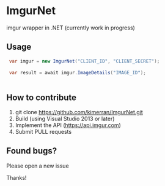 ImgurNet
========

imgur wrapper in .NET (currently work in progress)

## Usage
```csharp
 var imgur = new ImgurNet("CLIENT_ID", "CLIENT_SECRET");
 
 var result = await imgur.ImageDetails("IMAGE_ID");
 
```


## How to contribute

1. git clone https://github.com/kimerran/ImgurNet.git
2.  Build (using Visual Studio 2013 or later)
3.  Implement the API (https://api.imgur.com)
4.  Submit PULL requests

## Found bugs?
Please open a new issue


Thanks!
